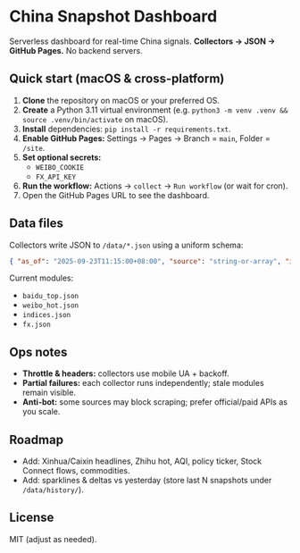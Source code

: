 # China Snapshot Dashboard

Serverless dashboard for real-time China signals. **Collectors → JSON → GitHub Pages.** No backend servers.

## Quick start (macOS & cross-platform)

1. **Clone** the repository on macOS or your preferred OS.
2. **Create** a Python 3.11 virtual environment (e.g. `python3 -m venv .venv && source .venv/bin/activate` on macOS).
3. **Install** dependencies: `pip install -r requirements.txt`.
4. **Enable GitHub Pages:** Settings → Pages → Branch = `main`, Folder = `/site`.
5. **Set optional secrets:**
   - `WEIBO_COOKIE`
   - `FX_API_KEY`
6. **Run the workflow:** Actions → `collect` → `Run workflow` (or wait for cron).
7. Open the GitHub Pages URL to see the dashboard.

## Data files

Collectors write JSON to `/data/*.json` using a uniform schema:

```json
{ "as_of": "2025-09-23T11:15:00+08:00", "source": "string-or-array", "items": [ { "title": "", "value": "", "url": "", "extra": {} } ] }
```

Current modules:
- `baidu_top.json`
- `weibo_hot.json`
- `indices.json`
- `fx.json`

## Ops notes

- **Throttle & headers:** collectors use mobile UA + backoff.
- **Partial failures:** each collector runs independently; stale modules remain visible.
- **Anti-bot:** some sources may block scraping; prefer official/paid APIs as you scale.

## Roadmap

- Add: Xinhua/Caixin headlines, Zhihu hot, AQI, policy ticker, Stock Connect flows, commodities.
- Add: sparklines & deltas vs yesterday (store last N snapshots under `/data/history/`).

## License

MIT (adjust as needed).
